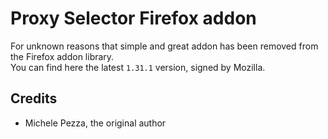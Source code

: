 Proxy Selector Firefox addon
============================
For unknown reasons that simple and great addon has been removed from the Firefox addon library.  
You can find here the latest `1.31.1` version, signed by Mozilla.  
  
Credits
-------
* Michele Pezza, the original author
